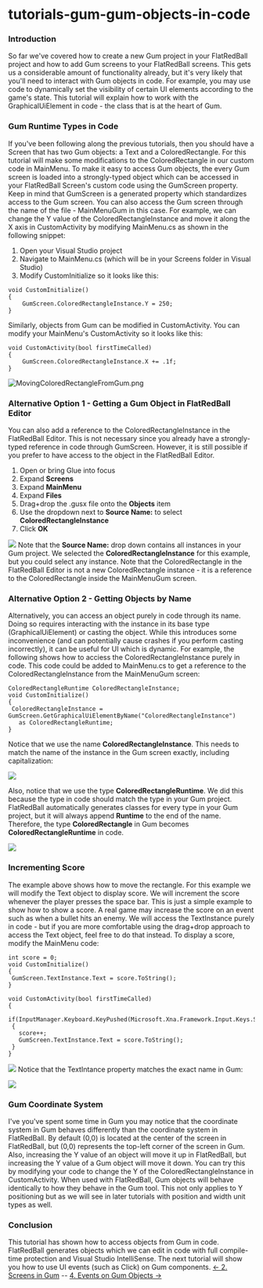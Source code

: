 # tutorials-gum-gum-objects-in-code

### Introduction

So far we've covered how to create a new Gum project in your FlatRedBall project and how to add Gum screens to your FlatRedBall screens. This gets us a considerable amount of functionality already, but it's very likely that you'll need to interact with Gum objects in code. For example, you may use code to dynamically set the visibility of certain UI elements according to the game's state. This tutorial will explain how to work with the GraphicalUiElement in code - the class that is at the heart of Gum.

### Gum Runtime Types in Code

If you've been following along the previous tutorials, then you should have a Screen that has two Gum objects: a Text and a ColoredRectangle. For this tutorial will make some modifications to the ColoredRectangle in our custom code in MainMenu. To make it easy to access Gum objects, the every Gum screen is loaded into a strongly-typed object which can be accessed in your FlatRedBall Screen's custom code using the GumScreen property. Keep in mind that GumScreen is a generated property which standardizes access to the Gum screen. You can also access the Gum screen through the name of the file - MainMenuGum in this case. For example, we can change the Y value of the ColoredRectangleInstance and move it along the X axis in CustomActivity by modifying MainMenu.cs as shown in the following snippet:

1. Open your Visual Studio project
2. Navigate to MainMenu.cs (which will be in your Screens folder in Visual Studio)
3. Modify CustomInitialize so it looks like this:

&#x20;

```
void CustomInitialize()
{
    GumScreen.ColoredRectangleInstance.Y = 250;
}
```

Similarly, objects from Gum can be modified in CustomActivity. You can modify your MainMenu's CustomActivity so it looks like this:

```
void CustomActivity(bool firstTimeCalled)
{
    GumScreen.ColoredRectangleInstance.X += .1f;
}
```

![MovingColoredRectangleFromGum.png](../../../../media/migrated\_media-MovingColoredRectangleFromGum.png)

### Alternative Option 1 - Getting a Gum Object in FlatRedBall Editor

You can also add a reference to the ColoredRectangleInstance in the FlatRedBall Editor. This is not necessary since you already have a strongly-typed reference in code through GumScreen. However, it is still possible if you prefer to have access to the object in the FlatRedBall Editor.

1. Open or bring Glue into focus
2. Expand **Screens**
3. Expand **MainMenu**
4. Expand **Files**
5. Drag+drop the .gusx file onto the **Objects** item
6. Use the dropdown next to **Source Name:** to select **ColoredRectangleInstance**
7. Click **OK**

[![](../../../../media/2016-01-2019-02-28\_22-30-55.gif)](../../../../media/2016-01-2019-02-28\_22-30-55.gif) Note that the **Source Name:** drop down contains all instances in your Gum project. We selected the **ColoredRectangleInstance** for this example, but you could select any instance. Note that the ColoredRectangle in the FlatRedBall Editor is not a new ColoredRectangle instance - it is a reference to the ColoredRectangle inside the MainMenuGum screen.

### Alternative Option 2 - Getting Objects by Name

Alternatively, you can access an object purely in code through its name. Doing so requires interacting with the instance in its base type (GraphicalUiElement) or casting the object. While this introduces some inconvenience (and can potentially cause crashes if you perform casting incorrectly), it can be useful for UI which is dynamic. For example, the following shows how to acciess the ColoredRectangleInstance purely in code. This code could be added to MainMenu.cs to get a reference to the ColoredRectangleInstance from the MainMenuGum screen:

```
ColoredRectangleRuntime ColoredRectangleInstance;
void CustomInitialize()
{
 ColoredRectangleInstance = GumScreen.GetGraphicalUiElementByName("ColoredRectangleInstance")
   as ColoredRectangleRuntime;
}
```

Notice that we use the name **ColoredRectangleInstance**. This needs to match the name of the instance in the Gum screen exactly, including capitalization:

![](../../../../media/2021-03-img\_604b8ddb7fffd.png)

Also, notice that we use the type **ColoredRectangleRuntime**. We did this because the type in code should match the type in your Gum project. FlatRedBall automatically generates classes for every type in your Gum project, but it will always append **Runtime** to the end of the name. Therefore, the type **ColoredRectangle** in Gum becomes **ColoredRectangleRuntime** in code.

![](../../../../media/2021-03-img\_604b97ecbcab8.png)

### Incrementing Score

The example above shows how to move the rectangle. For this example we will modify the Text object to display score. We will increment the score whenever the player presses the space bar. This is just a simple example to show how to show a score. A real game may increase the score on an event such as when a bullet hits an enemy. We will access the TextInstance purely in code - but if you are more comfortable using the drag+drop approach to access the Text object, feel free to do that instead. To display a score, modify the MainMenu code:

```
int score = 0;
void CustomInitialize()
{
 GumScreen.TextInstance.Text = score.ToString();
}

void CustomActivity(bool firstTimeCalled)
{
 if(InputManager.Keyboard.KeyPushed(Microsoft.Xna.Framework.Input.Keys.Space))
 {
   score++;
   GumScreen.TextInstance.Text = score.ToString();
 }
}
```

[![](../../../../media/2016-01-2021\_March\_07\_080847.gif)](../../../../media/2016-01-2021\_March\_07\_080847.gif) Notice that the TextIntance property matches the exact name in Gum:

![](../../../../media/2021-03-img\_604b8fae4c068.png)

### Gum Coordinate System

I've you've spent some time in Gum you may notice that the coordinate system in Gum behaves differently than the coordinate system in FlatRedBall. By default (0,0) is located at the center of the screen in FlatRedBall, but (0,0) represents the top-left corner of the screen in Gum. Also, increasing the Y value of an object will move it up in FlatRedBall, but increasing the Y value of a Gum object will move it down. You can try this by modifying your code to change the Y of the ColoredRectangleInstance in CustomActivity. When used with FlatRedBall, Gum objects will behave identically to how they behave in the Gum tool. This not only applies to Y positioning but as we will see in later tutorials with position and width unit types as well.

### Conclusion

This tutorial has shown how to access objects from Gum in code. FlatRedBall generates objects which we can edit in code with full compile-time protection and Visual Studio IntelliSense. The next tutorial will show you how to use UI events (such as Click) on Gum components. [<- 2. Screens in Gum](tutorials-gum-screens-in-gum.md) -- [4. Events on Gum Objects ->](tutorials-gum-events-on-gum-objects.md)

